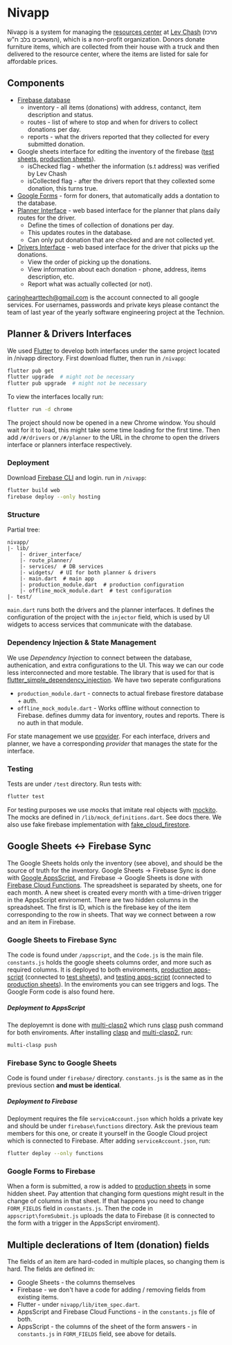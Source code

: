# Nivapp

Nivapp is a system for managing the [resources center] at [Lev Chash] (מרכז המשאבים בלב ח"ש),
which is a non-profit organization. Donors donate furniture items, which are collected from their house with a truck and then delivered to the resource center, where the items are listed for sale for affordable prices.

## Components
- [Firebase database] 
  - inventory - all items (donations) with address, contanct, item description and status.
  - routes - list of where to stop and when for drivers to collect donations per day.
  - reports - what the drivers reported that they collected for every submitted donation.
- Google sheets interface for editing the inventory of the firebase ([test sheets], [production sheets]).
  - isChecked flag - whether the information (s.t address) was verified by Lev Chash
  - isCollected flag - after the drivers report that they collexted some donation, this turns true.
- [Google Forms] - form for doners, that automatically adds a dontation to the database. 
- [Planner Interface] - web based interface for the planner that plans daily routes for the driver.
  - Define the times of collection of donations per day.
  - This updates routes in the database.
  - Can only put donation that are checked and are not collected yet.
- [Drivers Interface] - web based interface for the driver that picks up the donations.
  - View the order of picking up the donations.
  - View information about each donation - phone, address, items description, etc.
  - Report what was actually collected (or not).

caringhearttech@gmail.com is the account connected to all google services.
For usernames, passwords and private keys please contanct the team of last year of the yearly software engineering project at the Technion. 

## Planner & Drivers Interfaces
We used [Flutter] to develop both interfaces under the same project located in /nivapp directory.
First download flutter, then run in `/nivapp`:
```sh
flutter pub get
flutter upgrade  # might not be necessary
flutter pub upgrade  # might not be necessary
```
To view the interfaces locally run:
```sh
flutter run -d chrome
```
The project should now be opened in a new Chrome window. You should wait for it to load,
this might take some time loading for the first time.
Then add `/#/drivers` or `/#/planner` to the URL in the chrome to open the drivers interface or planners interface respectively.
### Deployment
Download [Firebase CLI] and login.
run in `/nivapp`:
```sh
flutter build web
firebase deploy --only hosting
```
### Structure
Partial tree:
```
nivapp/
|- lib/
    |- driver_interface/
    |- route_planner/
    |- services/  # DB services
    |- widgets/  # UI for both planner & drivers
    |- main.dart  # main app
    |- production_module.dart  # production configuration
    |- offline_mock_module.dart  # test configuration
|- test/
```
`main.dart` runs both the drivers and the planner interfaces.
It defines the configuration of the project with the `injector` field, which is used by
UI widgets to access services that communicate with the database.

### Dependency Injection & State Management
We use *Dependency Injection* to connect between the database, authenication, and extra configurations to the UI. This way we can our code less interconnected and more testable.
The library that is used for that is [flutter_simple_dependency_injection].
We have two seperate configurations
 - `production_module.dart` - connects to actual firebase firestore database + auth. 
 - `offline_mock_module.dart` - Works offline without connection to Firebase. defines dummy data for inventory, routes and reports. There is no auth in that module.


For state management we use [provider]. For each interface, drivers and planner, we have a corresponding *provider* that manages the state for the interface.

### Testing
Tests are under `/test` directory.
Run tests with:
```sh
flutter test
```
For testing purposes we use *mock*s that imitate real objects with [mockito].
The mocks are defined in `/lib/mock_definitions.dart`. See docs there.
We also use fake firebase implementation with [fake_cloud_firestore].

## Google Sheets ↔  Firebase Sync
The Google Sheets holds only the inventory (see above), and should be the source of truth for the inventory.
Google Sheets → Firebase Sync is done with  [Google AppsScript], and Firebase → Google Sheets is done with  [Firebase Cloud Functions].
The spreadsheet is separated by sheets, one for each month. A new sheet is created every 
month with a time-driven trigger in the AppsScript enviroment.
There are two hidden columns in the spreadsheet. The first is ID, which is the firebase key of the item corresponding to the row in sheets. That way we connect between a row and an item in Firebase.  
### Google Sheets to Firebase Sync
The code is found under `/appscript`, and the `Code.js` is the main file.
`constants.js` holds the google sheets columns order, and more such as required columns.
It is deployed to both enviroments, [production apps-script] (connected to [test sheets]),
and [testing apps-script] (connected to [production sheets]). In the enviroments you can see triggers and logs.
The Google Form code is also found here.
##### Deployment to AppsScript
The deployemnt is done with [multi-clasp2] which runs [clasp] push command for both enviroments.
After installing [clasp] and [multi-clasp2], run:
```sh
multi-clasp push
```

### Firebase Sync to Google Sheets
Code is found under `firebase/` directory. `constants.js` is the same as in the previous section **and must be identical**.
##### Deployment to Firebase
Deployment requires the file `serviceAccount.json` which holds a private key and should be under `firebase\functions` directory. Ask the previous team members for this one, or create it yourself in the Google Cloud project which is connected to Firebase.
After adding `serviceAccount.json`, run:
```sh
flutter deploy --only functions
```
### Google Forms to Firebase
When a form is submitted, a row is added to [production sheets] in some hidden sheet.
Pay attention that changing form questions might result in the change of columns in that sheet.
If that happens you need to change `FORM_FIELDS` field in `constants.js`.
Then the code in `appscript\formSubmit.js` uploads the data to Firebase (it is connected to the form with a trigger in the AppsScript enviroment).

## Multiple declerations of Item (donation) fields
The fields of an item are hard-coded in multiple places, so changing them is hard.
The fields are defined in:
- Google Sheets - the columns themselves
- Firebase - we don't have a code for adding / removing fields from existing items.
- Flutter - under `nivapp/lib/item_spec.dart`.
- AppsScript and Firebase Cloud Functions - in the `constants.js` file of both.
- AppsScript - the columns of the sheet of the form answers - in `constants.js` in `FORM_FIELDS` field, see above for details.

[//]: # (These are reference links used in the body of this note and get stripped out when the markdown processor does its job. There is no need to format nicely because it shouldn't be seen. Thanks SO - http://stackoverflow.com/questions/4823468/store-comments-in-markdown-syntax)
    
   [Lev Chash]: <https://levchash.co.il/>
   [resources center]: <https://levchash.co.il/%d7%9e%d7%a8%d7%9b%d7%96-%d7%a8%d7%99%d7%94%d7%95%d7%98/>
   [Firebase database]: <https://console.firebase.google.com/project/caring-heart-tech/>
   [test sheets]: <https://docs.google.com/spreadsheets/d/1X1q6YAQdXoEmkUn2KhygDzswDlwZ8epW2NL3jSu1tj0>
   [production sheets]: <https://docs.google.com/spreadsheets/d/10b4vqS0cbBlqLuDGgSyOljJaCziwTYyHfReQq6jdRdg>
   [Google Forms]: <https://docs.google.com/forms/d/e/1FAIpQLScoq7UPvlKpmD6kLsnNRXBgMJbxMuReCb_OrrmPM3UqeEwTgg/viewform>
   [Planner Interface]: <https://nivapp.web.app/#/planner>
   [Drivers Interface]: <https://nivapp.web.app/#/drivers>
   [Flutter]: <https://flutter.dev/>
   [Firebase CLI]: <https://firebase.google.com/docs/cli>
   [flutter_simple_dependency_injection]: <https://pub.dev/packages/flutter_simple_dependency_injection>
   [provider]: <https://pub.dev/packages/provider>
   [mockito]: <https://pub.dev/packages/mockito>
   [fake_cloud_firestore]: <https://pub.dev/packages/fake_cloud_firestore>
   [Google AppsScript]: <https://developers.google.com/apps-script>
   [Firebase Cloud Functions]: <https://firebase.google.com/docs/functions>
   [production apps-script]: <https://script.google.com/home/projects/1vx3hBl63JhbTnpvd1Uv0-qGm7qoo08m2ZroMruMwvSSMFVVYWEv-x8cM/triggers>
   [testing apps-script]: <https://script.google.com/home/projects/1rzd_-tv24g6pycV8C1t6begTGBdDPSBEcxd6JSuXmOxcjnXvgrUy8jFI/edit>
   [multi-clasp2]: <https://www.npmjs.com/package/multi-clasp2>
   [clasp]: <https://developers.google.com/apps-script/guides/clasp>
   
